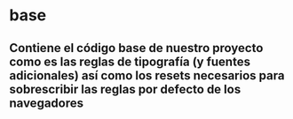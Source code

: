 # base

## Contiene el código base de nuestro proyecto como es las reglas de tipografía (y fuentes adicionales) así como los resets necesarios para sobrescribir las reglas por defecto de los navegadores
